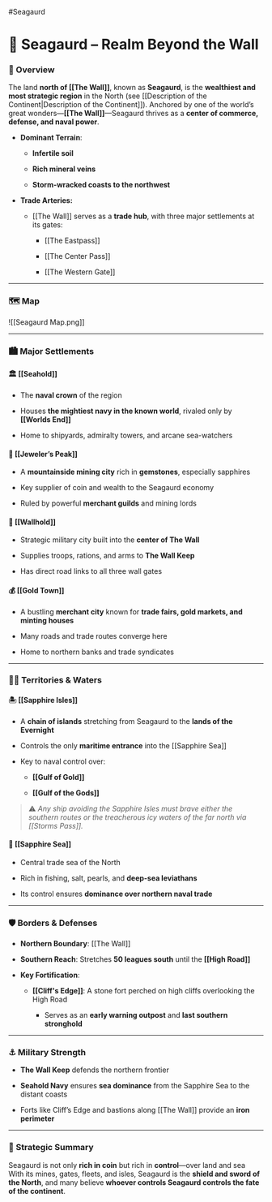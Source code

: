 #Seagaurd 
# 🌊 Seagaurd – Realm Beyond the Wall

### 📍 Overview

The land **north of [[The Wall]]**, known as **Seagaurd**, is the **wealthiest and most strategic region** in the North (see [[Description of the Continent|Description of the Continent]]). Anchored by one of the world’s great wonders—**[[The Wall]]**—Seagaurd thrives as a **center of commerce, defense, and naval power**.

- **Dominant Terrain**:
    
    - **Infertile soil**
	    
    - **Rich mineral veins**
        
    - **Storm-wracked coasts to the northwest**
    
- **Trade Arteries:**
    
    - [[The Wall]] serves as a **trade hub**, with three major settlements at its gates:
        
        - [[The Eastpass]]
            
        - [[The Center Pass]]
            
        - [[The Western Gate]]
            

---

### 🗺️ Map

![[Seagaurd Map.png]]

---

### 🏙️ Major Settlements

#### 🏛️ [[Seahold]]

- The **naval crown** of the region
    
- Houses **the mightiest navy in the known world**, rivaled only by **[[Worlds End]]**
    
- Home to shipyards, admiralty towers, and arcane sea-watchers
    

#### 💎 [[Jeweler’s Peak]]

- A **mountainside mining city** rich in **gemstones**, especially sapphires
    
- Key supplier of coin and wealth to the Seagaurd economy
    
- Ruled by powerful **merchant guilds** and mining lords
    

#### 🧱 [[Wallhold]]

- Strategic military city built into the **center of The Wall**
    
- Supplies troops, rations, and arms to **The Wall Keep**
    
- Has direct road links to all three wall gates
    

#### 💰 [[Gold Town]]

- A bustling **merchant city** known for **trade fairs, gold markets, and minting houses**
    
- Many roads and trade routes converge here
    
- Home to northern banks and trade syndicates
    

---

### 🏴‍☠️ Territories & Waters

#### 🏝️ [[Sapphire Isles]]

- A **chain of islands** stretching from Seagaurd to the **lands of the Evernight**
    
- Controls the only **maritime entrance** into the [[Sapphire Sea]]
    
- Key to naval control over:
    
    - **[[Gulf of Gold]]**
        
    - **[[Gulf of the Gods]]**
        

> ⚠️ _Any ship avoiding the Sapphire Isles must brave either the southern routes or the treacherous icy waters of the far north via [[Storms Pass]]._

#### 🌊 **[[Sapphire Sea]]**

- Central trade sea of the North
    
- Rich in fishing, salt, pearls, and **deep-sea leviathans**
    
- Its control ensures **dominance over northern naval trade**
    

---

### 🛡️ Borders & Defenses

- **Northern Boundary**: [[The Wall]]
    
- **Southern Reach**: Stretches **50 leagues south** until the **[[High Road]]**
    
- **Key Fortification**:
    
    - **[[Cliff's Edge]]**: A stone fort perched on high cliffs overlooking the High Road
        
        - Serves as an **early warning outpost** and **last southern stronghold**
            

---

### ⚓ Military Strength

- **The Wall Keep** defends the northern frontier
    
- **Seahold Navy** ensures **sea dominance** from the Sapphire Sea to the distant coasts
    
- Forts like Cliff’s Edge and bastions along [[The Wall]] provide an **iron perimeter**
    

---

### 🧭 Strategic Summary

Seagaurd is not only **rich in coin** but rich in **control**—over land and sea  
With its mines, gates, fleets, and isles, Seagaurd is the **shield and sword of the North**, and many believe **whoever controls Seagaurd controls the fate of the continent**.